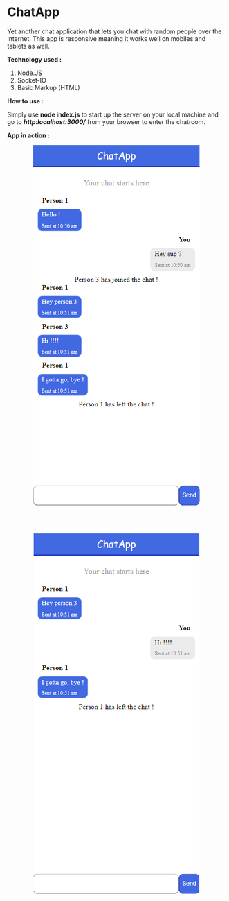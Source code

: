 # ChatApp

Yet another chat application that lets you chat with random people over the internet. This app is responsive meaning it works well on mobiles and tablets as well.

**Technology used :** 

1. Node.JS
2. Socket-IO
3. Basic Markup (HTML)

**How to use :**

Simply use **node index.js** to start up the server on your local machine and go to ***http:localhost:3000/*** from your browser to enter the chatroom.

**App in action :**

<p align="center">
  <img src="/public/app1.PNG"/>
</p>

<br><br>

<p align="center">
  <img src="/public/app2.PNG"/>
</p>
